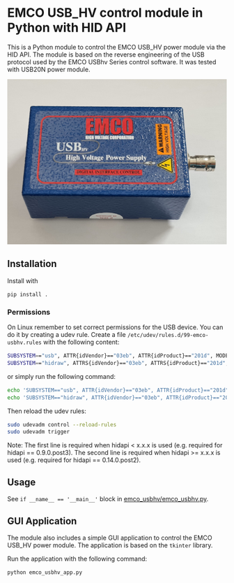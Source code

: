 # EMCO USB_HV control module in Python with HID API

This is a Python module to control the EMCO USB_HV power module via the HID API. The module is based on the reverse engineering of the USB protocol used by the EMCO USBhv Series control software. It was tested with USB20N power module.

![Photo of HV power supply USB20N](./emco_usbhv_photo.jpg)

## Installation

Install with

    pip install .

### Permissions

On Linux remember to set correct permissions for the USB device. You can do it by creating a udev rule. Create a file `/etc/udev/rules.d/99-emco-usbhv.rules` with the following content:
```bash
SUBSYSTEM=="usb", ATTR{idVendor}=="03eb", ATTR{idProduct}=="201d", MODE="0666"
SUBSYSTEM=="hidraw", ATTRS{idVendor}=="03eb", ATTRS{idProduct}=="201d", MODE="0666"
```
or simply run the following command:
```bash
echo 'SUBSYSTEM=="usb", ATTR{idVendor}=="03eb", ATTR{idProduct}=="201d", MODE="0666"' | sudo tee /etc/udev/rules.d/99-emco-usbhv.rules
echo 'SUBSYSTEM=="hidraw", ATTR{idVendor}=="03eb", ATTR{idProduct}=="201d", MODE="0666"' | sudo tee -a /etc/udev/rules.d/99-emco-usbhv.rules
```
Then reload the udev rules:
```bash
sudo udevadm control --reload-rules
sudo udevadm trigger
```

Note:
The first line is required when hidapi < x.x.x is used (e.g. required for hidapi == 0.9.0.post3).
The second line is required when hidapi >= x.x.x is used (e.g. required for hidapi == 0.14.0.post2).

## Usage

See `if __name__ == '__main__'` block in [emco_usbhv/emco_usbhv.py](emco_usbhv/emco_usbhv.py).

## GUI Application

The module also includes a simple GUI application to control the EMCO USB_HV power module. The application is based on the `tkinter` library.

Run the application with the following command:
```bash
python emco_usbhv_app.py
